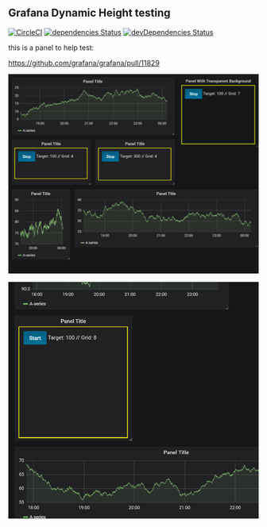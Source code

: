 ## Grafana Dynamic Height testing

[![CircleCI](https://circleci.com/gh/lapnap/dynamic-height-panel/tree/master.svg?style=svg)](https://circleci.com/gh/lapnap/dynamic-height-panel/tree/master)
[![dependencies Status](https://david-dm.org/lapnap/dynamic-height-panel/status.svg)](https://david-dm.org/lapnap/dynamic-height-panel)
[![devDependencies Status](https://david-dm.org/lapnap/dynamic-height-panel/dev-status.svg)](https://david-dm.org/lapnap/dynamic-height-panel?type=dev)

this is a panel to help test:

https://github.com/grafana/grafana/pull/11829

![Animation](https://raw.githubusercontent.com/lapnap/dynamic-height-panel/master/anim.gif)

![Resize](https://raw.githubusercontent.com/lapnap/dynamic-height-panel/master/resize.gif)
